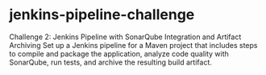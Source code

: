 # jenkins-pipeline-challenge

Challenge 2: Jenkins Pipeline with SonarQube Integration and Artifact Archiving 
Set up a Jenkins pipeline for a Maven project that includes steps to compile and package the application, analyze code quality with SonarQube, run tests, and archive the resulting build artifact.
